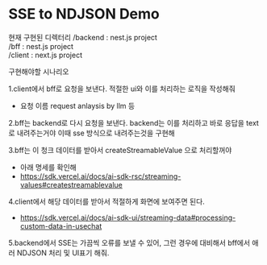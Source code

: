 # SSE to NDJSON Demo  

현재 구현된 디렉터리 
/backend : nest.js project   
/bff : nest.js project  
/client : next.js project    

구현해야할 시나리오   

1.client에서 bff로 요청을 보낸다. 적절한 ui와 이를 처리하는 로직을 작성해줘  
- 요청 이름 request anlaysis by llm 등  
  
2.bff는 backend로 다시 요청을 보낸다.  backend는 이를 처리하고 바로 응답을 text로 내려주는거야 이때 sse 방식으로 내려주는것을 구현해   

3.bff는 이 청크 데이터를 받아서 createStreamableValue 으로 처리할꺼야 
- 아래 명세를 확인해  
- https://sdk.vercel.ai/docs/ai-sdk-rsc/streaming-values#createstreamablevalue

4.client에서 해당 데이터를 받아서 적절하게 화면에 보여주면 된다.  
- https://sdk.vercel.ai/docs/ai-sdk-ui/streaming-data#processing-custom-data-in-usechat

5.backend에서 SSE는 가끔씩 오류를 보낼 수 있어, 그런 경우에 대비해서 bff에서 애러 NDJSON 처리 및 UI표기 해줘.  

